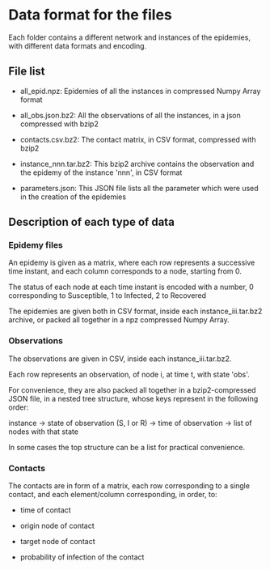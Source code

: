 # Data format for the files

  

Each folder contains a different network and instances of the epidemies, with different data formats and encoding.

  

## File list

  

- all_epid.npz: Epidemies of all the instances in compressed Numpy Array format

  

- all_obs.json.bz2: All the observations of all the instances, in a json compressed with bzip2

  

- contacts.csv.bz2: The contact matrix, in CSV format, compressed with bzip2

  

- instance_nnn.tar.bz2: This bzip2 archive contains the observation and the epidemy of the instance 'nnn', in CSV format

  

- parameters.json: This JSON file lists all the parameter which were used in the creation of the epidemies

  

## Description of each type of data

  

### Epidemy files

  

An epidemy is given as a matrix, where each row represents a successive time instant, and each column corresponds to a node, starting from 0.

  

The status of each node at each time instant is encoded with a number, 0 corresponding to Susceptible, 1 to Infected, 2 to Recovered

  

The epidemies are given both in CSV format, inside each instance_iii.tar.bz2 archive, or packed all together in a npz compressed Numpy Array.

  

### Observations

  

The observations are given in CSV, inside each instance_iii.tar.bz2.

Each row represents an observation, of node i, at time t, with state 'obs'.

  

For convenience, they are also packed all together in a bzip2-compressed JSON file, in a nested tree structure, whose keys represent in the following order: 

instance -> state of observation (S, I or R) -> time of observation -> list of nodes with that state

In some cases the top structure can be a list for practical convenience.

  

### Contacts

  

The contacts are in form of a matrix, each row corresponding to a single contact, and each element/column corresponding, in order, to:

  

- time of contact

- origin node of contact

- target node of contact

- probability of infection of the contact
